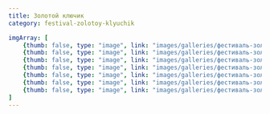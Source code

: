 ```yaml
---
title: Золотой ключик
category: festival-zolotoy-klyuchik

imgArray: [
	{thumb: false, type: "image", link: "images/galleries/фестиваль-золотой-ключик/article-header-image.jpg",  text: "Спектакль скупой рыцарь - 1",  category: "festival-zolotoy-klyuchik"},
	{thumb: false, type: "image", link: "images/galleries/фестиваль-золотой-ключик/1.jpg",  text: "Спектакль скупой рыцарь - 1",  category: "festival-zolotoy-klyuchik"},
	{thumb: false, type: "image", link: "images/galleries/фестиваль-золотой-ключик/2.jpg",  text: "Спектакль скупой рыцарь - 2",  category: "festival-zolotoy-klyuchik"},
	{thumb: false, type: "image", link: "images/galleries/фестиваль-золотой-ключик/3.jpg",  text: "Спектакль скупой рыцарь - 3",  category: "festival-zolotoy-klyuchik"},
	{thumb: false, type: "image", link: "images/galleries/фестиваль-золотой-ключик/4.jpg",  text: "Спектакль скупой рыцарь - 4",  category: "festival-zolotoy-klyuchik"},
	{thumb: false, type: "image", link: "images/galleries/фестиваль-золотой-ключик/5.jpg", text: "Спектакль скупой рыцарь - 5", category: "festival-zolotoy-klyuchik"},
	{thumb: false, type: "image", link: "images/galleries/фестиваль-золотой-ключик/6.jpg", text: "Спектакль скупой рыцарь - 7", category: "festival-zolotoy-klyuchik"},
]
---
```

